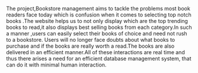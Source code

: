 The project,Bookstore management aims to tackle the problems most book
readers face today which is confusion when it comes to selecting top notch
books .The website helps us to not only display which are the top trending
books to read,it also displays best selling books from each category.In such a
manner ,users can easily select their books of choice and need not rush to a
bookstore. Users will no longer face doubts about what books to purchase and
if the books are really worth a read.The books are also delivered in an efficient
manner.All of these interactions are real time and thus there arises a need for
an efficient database management system, that can do it with minimal human
interaction.
